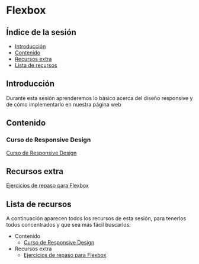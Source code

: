# Flexbox

## Índice de la sesión

- [Introducción](#introduccion)
- [Contenido](#contenido)
- [Recursos extra](#recursos-extra)
- [Lista de recursos](#lista-de-recursos)

## Introducción

Durante esta sesión aprenderemos lo básico acerca del diseño responsive y de cómo implementarlo en nuestra página web

## Contenido

### Curso de Responsive Design

[Curso de Responsive Design](https://www.youtube.com/playlist?list=PLQCgNGUqLK4mW7LxW3jJdRjCnErL5rszl)

## Recursos extra

[Ejercicios de repaso para Flexbox](https://drive.google.com/open?id=1BUInayTTiCzbGZVmBDFz69NDKCnFQm1L0pWAtNy6s4w)

## Lista de recursos

A continuación aparecen todos los recursos de esta sesión, para tenerlos todos concentrados y que sea más fácil buscarlos:

- Contenido
  - [Curso de Responsive Design](https://www.youtube.com/playlist?list=PLQCgNGUqLK4mW7LxW3jJdRjCnErL5rszl)
- Recursos extra
  - [Ejercicios de repaso para Flexbox](https://drive.google.com/open?id=1BUInayTTiCzbGZVmBDFz69NDKCnFQm1L0pWAtNy6s4w)
